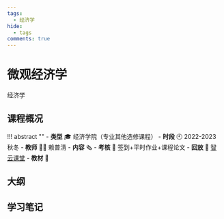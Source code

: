 ```yaml
---
tags:
  - 经济学
hide: 
  - tags
comments: true
---
```


# 微观经济学

<div class="badges">
<span class="badge badge1">经济学</span>
</div>

## 课程概况
!!! abstract ""
    - **类型** 🎓 经济学院（专业其他选修课程）
    - **时段** 🕙 2022-2023 秋冬
    - **教师** 🧑‍🏫 赖普清
    - **内容** 🗞️ 
    - **考核** 📝 签到+平时作业+课程论文
    - **回放** 🔗 [智云课堂]()
    - **教材** 📙 

## 大纲

## 学习笔记